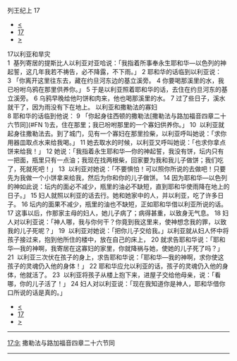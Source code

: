 ﻿





 列王纪上 17




* [<](bible/1KI16.md)
* [17](bible/1KI.md)
* [>](bible/1KI18.md)



 
17以利亚和旱灾  
1  基列寄居的提斯比人以利亚对亚哈说：「我指着所事奉永生耶和华—以色列的神起誓，这几年我若不祷告，必不降露，不下雨。」 
2 耶和华的话临到以利亚说： 
3 「你离开这里往东去，藏在约旦河东边的基立溪旁。 
4 你要喝那溪里的水，我已吩咐乌鸦在那里供养你。」 
5 于是以利亚照着耶和华的话，去住在约旦河东的基立溪旁。 
6 乌鸦早晚给他叼饼和肉来，他也喝那溪里的水。 
7 过了些日子，溪水就干了，因为雨没有下在地上。 以利亚和撒勒法的寡妇  
8 耶和华的话临到他说： 
9 「你起身往西顿的撒勒法[撒勒法与路加福音四章二十六节同](#FN
1)去，住在那里；我已吩咐那里的一个寡妇供养你。」 
10  以利亚就起身往撒勒法去。到了城门，见有一个寡妇在那里捡柴，以利亚呼叫她说：「求你用器皿取点水来给我喝。」 
11 她去取水的时候，以利亚又呼叫她说：「也求你拿点饼来给我！」 
12 她说：「我指着永生耶和华—你的神起誓，我没有饼，坛内只有一把面，瓶里只有一点油；我现在找两根柴，回家要为我和我儿子做饼；我们吃了，死就死吧！」 
13  以利亚对她说：「不要惧怕！可以照你所说的去做吧！只要先为我做一个小饼拿来给我，然后为你和你的儿子做饼。 
14 因为耶和华—以色列的神如此说：坛内的面必不减少，瓶里的油必不缺短，直到耶和华使雨降在地上的日子。」 
15 妇人就照以利亚的话去行。她和她家中的人，并以利亚，吃了许多日子。 
16 坛内的面果不减少，瓶里的油也不缺短，正如耶和华借以利亚所说的话。  
17 这事以后，作那家主母的妇人，她儿子病了；病得甚重，以致身无气息。 
18 妇人对以利亚说：「神人哪，我与你何干？你竟到我这里来，使神想念我的罪，以致我的儿子死呢？」 
19  以利亚对她说：「把你儿子交给我。」以利亚就从妇人怀中将孩子接过来，抱到他所住的楼中，放在自己的床上， 
20 就求告耶和华说：「耶和华—我的神啊，我寄居在这寡妇的家里，你就降祸与她，使她的儿子死了吗？」 
21  以利亚三次伏在孩子的身上，求告耶和华说：「耶和华—我的神啊，求你使这孩子的灵魂仍入他的身体！」 
22 耶和华应允以利亚的话，孩子的灵魂仍入他的身体，他就活了。 
23  以利亚将孩子从楼上抱下来，进屋子交给他母亲，说：「看哪，你的儿子活了！」 
24 妇人对以利亚说：「现在我知道你是神人，耶和华借你口所说的话是真的。」 
* [<](bible/1KI16.md)
* [17](bible/1KI.md)
* [>](bible/1KI18.md)





---


[17:9:](#V9)
撒勒法与路加福音四章二十六节同




---









